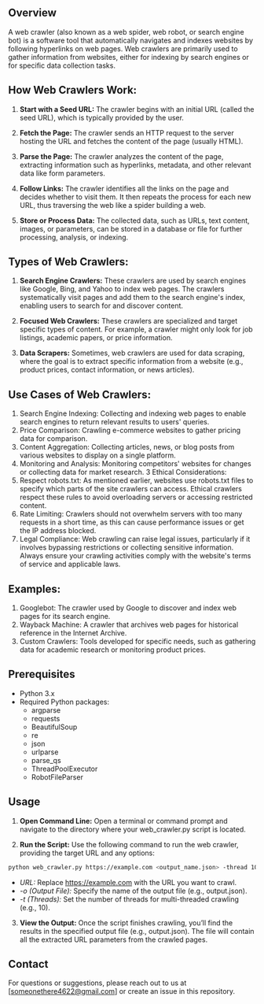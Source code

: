 ## Overview
A web crawler (also known as a web spider, web robot, or search engine bot) is a software tool that automatically navigates and indexes websites by following hyperlinks on web pages. Web crawlers are primarily used to gather information from websites, either for indexing by search engines or for specific data collection tasks.

## How Web Crawlers Work:
1. **Start with a Seed URL:**
The crawler begins with an initial URL (called the seed URL), which is typically provided by the user.

2. **Fetch the Page:**
The crawler sends an HTTP request to the server hosting the URL and fetches the content of the page (usually HTML).

3. **Parse the Page:**
The crawler analyzes the content of the page, extracting information such as hyperlinks, metadata, and other relevant data like form parameters.

4. **Follow Links:**
The crawler identifies all the links on the page and decides whether to visit them. It then repeats the process for each new URL, thus traversing the web like a spider building a web.

5. **Store or Process Data:**
The collected data, such as URLs, text content, images, or parameters, can be stored in a database or file for further processing, analysis, or indexing.
## Types of Web Crawlers:
1. **Search Engine Crawlers:**
These crawlers are used by search engines like Google, Bing, and Yahoo to index web pages. The crawlers systematically visit pages and add them to the search engine's index, enabling users to search for and discover content.

2. **Focused Web Crawlers:**
These crawlers are specialized and target specific types of content. For example, a crawler might only look for job listings, academic papers, or price information.

3. **Data Scrapers:**
Sometimes, web crawlers are used for data scraping, where the goal is to extract specific information from a website (e.g., product prices, contact information, or news articles).
## Use Cases of Web Crawlers:
1. Search Engine Indexing: Collecting and indexing web pages to enable search engines to return relevant results to users' queries.
2. Price Comparison: Crawling e-commerce websites to gather pricing data for comparison.
3. Content Aggregation: Collecting articles, news, or blog posts from various websites to display on a single platform.
4. Monitoring and Analysis: Monitoring competitors' websites for changes or collecting data for market research.
3 Ethical Considerations:
1. Respect robots.txt: As mentioned earlier, websites use robots.txt files to specify which parts of the site crawlers can access. Ethical crawlers respect these rules to avoid overloading servers or accessing restricted content.
2. Rate Limiting: Crawlers should not overwhelm servers with too many requests in a short time, as this can cause performance issues or get the IP address blocked.
3. Legal Compliance: Web crawling can raise legal issues, particularly if it involves bypassing restrictions or collecting sensitive information. Always ensure your crawling activities comply with the website's terms of service and applicable laws.
## Examples:
1. Googlebot: The crawler used by Google to discover and index web pages for its search engine.
2. Wayback Machine: A crawler that archives web pages for historical reference in the Internet Archive.
3. Custom Crawlers: Tools developed for specific needs, such as gathering data for academic research or monitoring product prices.

## Prerequisites

- Python 3.x
- Required Python packages:
  - argparse
  - requests
  - BeautifulSoup
  - re
  - json
  - urlparse
  - parse_qs
  - ThreadPoolExecutor
  - RobotFileParser
## Usage
1. **Open Command Line:** Open a terminal or command prompt and navigate to the directory where your web_crawler.py script is located.

2. **Run the Script:** Use the following command to run the web crawler, providing the target URL and any options:

  ```bash
  python web_crawler.py https://example.com <output_name.json> -thread 10
  ```
  - *URL:* Replace https://example.com with the URL you want to crawl.
  - *-o (Output File):* Specify the name of the output file (e.g., output.json).
  - *-t (Threads):* Set the number of threads for multi-threaded crawling (e.g., 10).
3. **View the Output:** Once the script finishes crawling, you’ll find the results in the specified output file (e.g., output.json). The file will contain all the extracted URL parameters from the crawled pages.

## Contact

For questions or suggestions, please reach out to us at [someonethere4622@gmail.com] or create an issue in this repository.
